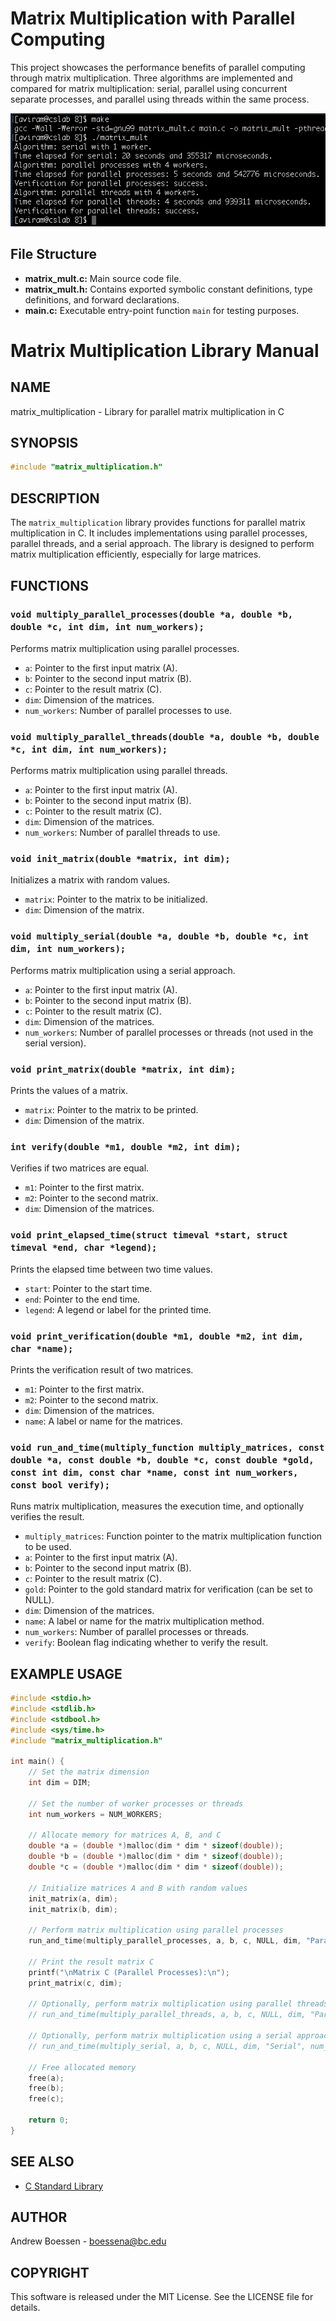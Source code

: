 # Matrix Multiplication with Parallel Computing

This project showcases the performance benefits of parallel computing through matrix multiplication. Three algorithms are implemented and compared for matrix multiplication: serial, parallel using concurrent separate processes, and parallel using threads within the same process.

![example output](https://github.com/AndrewBoessen/PA8-Parallel-Matrix-Multiplication/blob/main/matmul.png)

## File Structure

- **matrix_mult.c:** Main source code file.
- **matrix_mult.h:** Contains exported symbolic constant definitions, type definitions, and forward declarations.
- **main.c:** Executable entry-point function `main` for testing purposes.

# Matrix Multiplication Library Manual

## NAME

matrix_multiplication - Library for parallel matrix multiplication in C

## SYNOPSIS

```c
#include "matrix_multiplication.h"
```

## DESCRIPTION

The `matrix_multiplication` library provides functions for parallel matrix multiplication in C. It includes implementations using parallel processes, parallel threads, and a serial approach. The library is designed to perform matrix multiplication efficiently, especially for large matrices.

## FUNCTIONS

### `void multiply_parallel_processes(double *a, double *b, double *c, int dim, int num_workers);`

Performs matrix multiplication using parallel processes.

- `a`: Pointer to the first input matrix (A).
- `b`: Pointer to the second input matrix (B).
- `c`: Pointer to the result matrix (C).
- `dim`: Dimension of the matrices.
- `num_workers`: Number of parallel processes to use.

### `void multiply_parallel_threads(double *a, double *b, double *c, int dim, int num_workers);`

Performs matrix multiplication using parallel threads.

- `a`: Pointer to the first input matrix (A).
- `b`: Pointer to the second input matrix (B).
- `c`: Pointer to the result matrix (C).
- `dim`: Dimension of the matrices.
- `num_workers`: Number of parallel threads to use.

### `void init_matrix(double *matrix, int dim);`

Initializes a matrix with random values.

- `matrix`: Pointer to the matrix to be initialized.
- `dim`: Dimension of the matrix.

### `void multiply_serial(double *a, double *b, double *c, int dim, int num_workers);`

Performs matrix multiplication using a serial approach.

- `a`: Pointer to the first input matrix (A).
- `b`: Pointer to the second input matrix (B).
- `c`: Pointer to the result matrix (C).
- `dim`: Dimension of the matrices.
- `num_workers`: Number of parallel processes or threads (not used in the serial version).

### `void print_matrix(double *matrix, int dim);`

Prints the values of a matrix.

- `matrix`: Pointer to the matrix to be printed.
- `dim`: Dimension of the matrix.

### `int verify(double *m1, double *m2, int dim);`

Verifies if two matrices are equal.

- `m1`: Pointer to the first matrix.
- `m2`: Pointer to the second matrix.
- `dim`: Dimension of the matrices.

### `void print_elapsed_time(struct timeval *start, struct timeval *end, char *legend);`

Prints the elapsed time between two time values.

- `start`: Pointer to the start time.
- `end`: Pointer to the end time.
- `legend`: A legend or label for the printed time.

### `void print_verification(double *m1, double *m2, int dim, char *name);`

Prints the verification result of two matrices.

- `m1`: Pointer to the first matrix.
- `m2`: Pointer to the second matrix.
- `dim`: Dimension of the matrices.
- `name`: A label or name for the matrices.

### `void run_and_time(multiply_function multiply_matrices, const double *a, const double *b, double *c, const double *gold, const int dim, const char *name, const int num_workers, const bool verify);`

Runs matrix multiplication, measures the execution time, and optionally verifies the result.

- `multiply_matrices`: Function pointer to the matrix multiplication function to be used.
- `a`: Pointer to the first input matrix (A).
- `b`: Pointer to the second input matrix (B).
- `c`: Pointer to the result matrix (C).
- `gold`: Pointer to the gold standard matrix for verification (can be set to NULL).
- `dim`: Dimension of the matrices.
- `name`: A label or name for the matrix multiplication method.
- `num_workers`: Number of parallel processes or threads.
- `verify`: Boolean flag indicating whether to verify the result.

## EXAMPLE USAGE

```c
#include <stdio.h>
#include <stdlib.h>
#include <stdbool.h>
#include <sys/time.h>
#include "matrix_multiplication.h"

int main() {
    // Set the matrix dimension
    int dim = DIM;

    // Set the number of worker processes or threads
    int num_workers = NUM_WORKERS;

    // Allocate memory for matrices A, B, and C
    double *a = (double *)malloc(dim * dim * sizeof(double));
    double *b = (double *)malloc(dim * dim * sizeof(double));
    double *c = (double *)malloc(dim * dim * sizeof(double));
    
    // Initialize matrices A and B with random values
    init_matrix(a, dim);
    init_matrix(b, dim);

    // Perform matrix multiplication using parallel processes
    run_and_time(multiply_parallel_processes, a, b, c, NULL, dim, "Parallel Processes", num_workers, true);

    // Print the result matrix C
    printf("\nMatrix C (Parallel Processes):\n");
    print_matrix(c, dim);

    // Optionally, perform matrix multiplication using parallel threads
    // run_and_time(multiply_parallel_threads, a, b, c, NULL, dim, "Parallel Threads", num_workers, true);

    // Optionally, perform matrix multiplication using a serial approach
    // run_and_time(multiply_serial, a, b, c, NULL, dim, "Serial", num_workers, true);

    // Free allocated memory
    free(a);
    free(b);
    free(c);

    return 0;
}
```

## SEE ALSO

- [C Standard Library](https://en.cppreference.com/w/c/header)

## AUTHOR

Andrew Boessen - boessena@bc.edu

## COPYRIGHT

This software is released under the MIT License. See the LICENSE file for details.
